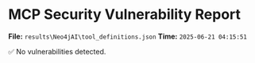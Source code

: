 # MCP Security Vulnerability Report
**File:** `results\Neo4jAI\tool_definitions.json`
**Time:** `2025-06-21 04:15:51`

✅ No vulnerabilities detected.